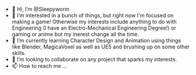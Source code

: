 - 👋 Hi, I’m @Sleepyworm
- 👀 I’m interested in a bunch of things, but right now I'm focused on making a game! Otherwise my interests include anything to do with Engineering (I have an Electro-Mechanical Engineering Degree!) or gaming or anime but my inerest change all the time.
- 🌱 I’m currently learning Character Design and Animation using things like Blender, MagicaVoxel as well as UE5 and brushing up on some other skills.
- 💞️ I’m looking to collaborate on any project that sparks my interests.
- 📫 How to reach me ...

<!---
Sleepyworm/Sleepyworm is a ✨ special ✨ repository because its `README.md` (this file) appears on your GitHub profile.
You can click the Preview link to take a look at your changes.
--->
